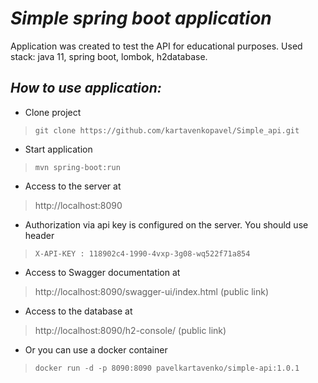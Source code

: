 # *Simple spring boot application* 

Application was created to test the API for educational purposes. Used stack: java 11, spring boot, lombok, h2database.

## *How to use application:*

* Clone project 
> `git clone https://github.com/kartavenkopavel/Simple_api.git`
* Start application
> `mvn spring-boot:run`
* Access to the server at 
> http://localhost:8090
* Authorization via api key is configured on the server. You should use header
> `X-API-KEY : 118902c4-1990-4vxp-3g08-wq522f71a854`
* Access to Swagger documentation at
> http://localhost:8090/swagger-ui/index.html (public link)
* Access to the database at
> http://localhost:8090/h2-console/ (public link)
* Or you can use a docker container
> `docker run -d -p 8090:8090 pavelkartavenko/simple-api:1.0.1`
